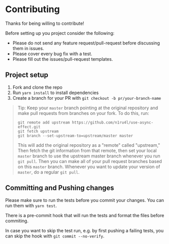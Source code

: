 # Contributing

Thanks for being willing to contribute!

Before setting up you project consider the following:

- Please do not send any feature request/pull-request before discussing them in issues.
- Please cover every bug fix with a test.
- Please fill out the issues/pull-request templates.

## Project setup

1.  Fork and clone the repo
2.  Run `yarn install` to install dependencies
3.  Create a branch for your PR with `git checkout -b pr/your-branch-name`

> Tip: Keep your `master` branch pointing at the original repository and make
> pull requests from branches on your fork. To do this, run:
>
> ```
> git remote add upstream https://github.com/n1ru4l/use-async-effect.git
> git fetch upstream
> git branch --set-upstream-to=upstream/master master
> ```
>
> This will add the original repository as a "remote" called "upstream," Then
> fetch the git information from that remote, then set your local `master`
> branch to use the upstream master branch whenever you run `git pull`. Then you
> can make all of your pull request branches based on this `master` branch.
> Whenever you want to update your version of `master`, do a regular `git pull`.

## Committing and Pushing changes

Please make sure to run the tests before you commit your changes. You can run them with
`yarn test`.

There is a pre-commit hook that will run the tests and format the files before commiting.

In case you want to skip the test run, e.g. by first pushing a failing tests, you can skip the hook with `git commit --no-verify`.
